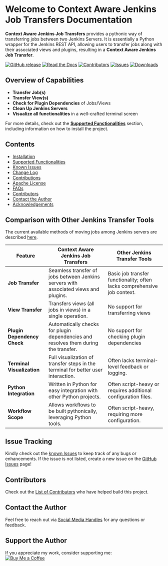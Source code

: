 # Welcome to Context Aware Jenkins Job Transfers Documentation

**Context Aware Jenkins Job Transfers** provides a pythonic way of transferring jobs between two Jenkins Servers. It is essentially a Python wrapper for the Jenkins REST API, allowing users to transfer jobs along with their associated views and plugins, resulting in a **Context Aware Jenkins Job Transfer**.

[![GitHub release](https://img.shields.io/github/v/release/joelkariyalil/Jenkins-Transfers?logo=github&style=for-the-badge)](https://github.com/joelkariyalil/Context-Aware-Jenkins-Job-Transfers/releases)
[![Read the Docs](https://img.shields.io/readthedocs/context-aware-jenkins-transfers?style=for-the-badge)](https://pypi.org/project/Context-Aware-Jenkins-Job-Transfers/)
[![Contributors](https://img.shields.io/github/contributors/joelkariyalil/Jenkins-Transfers?style=for-the-badge)](https://context-aware-jenkins-transfers-documentation.readthedocs.io/en/latest/contributors.html)
[![Issues](https://img.shields.io/github/issues/joelkariyalil/Jenkins-Transfers?style=for-the-badge)](https://github.com/joelkariyalil/Context-Aware-Jenkins-Job-Transfers/issues)
[![Downloads](https://img.shields.io/pypi/dm/context-aware-jenkins-job-transfers?style=for-the-badge)](https://pypi.org/project/context-aware-jenkins-job-transfers/)


## Overview of Capabilities

- **Transfer Job(s)**
- **Transfer View(s)**
- **Check for Plugin Dependencies** of Jobs/Views   
- **Clean Up Jenkins Servers**
- **Visualize all functionalities** in a well-crafted terminal screen

For more details, check out the [**Supported Functionalities**](https://context-aware-jenkins-transfers-documentation.readthedocs.io/en/latest/usage.html) section, including information on how to install the project.

## Contents

- [Installation](https://context-aware-jenkins-transfers-documentation.readthedocs.io/en/latest/installation.html)
- [Supported Functionalities](https://context-aware-jenkins-transfers-documentation.readthedocs.io/en/latest/usage.html)
- [Known Issues](https://context-aware-jenkins-transfers-documentation.readthedocs.io/en/latest/knownIssues.html)
- [Change Log](https://context-aware-jenkins-transfers-documentation.readthedocs.io/en/latest/changeLog.html)
- [Contributions](https://context-aware-jenkins-transfers-documentation.readthedocs.io/en/latest/contribution.html)
- [Apache License](https://context-aware-jenkins-transfers-documentation.readthedocs.io/en/latest/license.html)
- [FAQs](https://context-aware-jenkins-transfers-documentation.readthedocs.io/en/latest/FAQs.html)
- [Contributors](https://context-aware-jenkins-transfers-documentation.readthedocs.io/en/latest/contributors.html)
- [Contact the Author](https://context-aware-jenkins-transfers-documentation.readthedocs.io/en/latest/contact.html)
- [Acknowledgements](https://context-aware-jenkins-transfers-documentation.readthedocs.io/en/latest/acknowledgement.html)

## Comparison with Other Jenkins Transfer Tools

The current available methods of moving jobs among Jenkins servers are described [here](https://medium.com/@rajinikanthvadla9/jenkins-moving-from-one-server-to-another-server-methods-39437733b1e0).

| **Feature**                | **Context Aware Jenkins Job Transfers**                                                | **Other Jenkins Transfer Tools**                           |
|----------------------------|----------------------------------------------------------------------------------------|------------------------------------------------------------|
| **Job Transfer**            | Seamless transfer of jobs between Jenkins servers with associated views and plugins.    | Basic job transfer functionality; often lacks comprehensive job context. |
| **View Transfer**           | Transfers views (all jobs in views) in a single operation.                                    | No support for transferring views |
| **Plugin Dependency Check** | Automatically checks for plugin dependencies and resolves them during the transfer.     | No support for checking plugin dependencies          |
| **Terminal Visualization**  | Full visualization of transfer steps in the terminal for better user interaction.       | Often lacks terminal-level feedback or logging.             |
| **Python Integration**      | Written in Python for easy integration with other Python projects.                      | Often script-heavy or requires additional configuration files. |
| **Workflow Scope**          | Allows workflows to be built pythonically, leveraging Python tools.                     | Often script-heavy, requiring more configuration.           |

## Issue Tracking

Kindly check out the [known Issues](https://context-aware-jenkins-transfers-documentation.readthedocs.io/en/latest/knownIssues.html) to keep track of any bugs or enhancements. If the issue is not listed, create a new issue on the [GitHub Issues](https://github.com/joelkariyalil/Jenkins-Transfers/issues) page!

## Contributors

Check out the [List of Contributors](https://context-aware-jenkins-transfers-documentation.readthedocs.io/en/latest/contributors.html) who have helped build this project.

## Contact the Author

Feel free to reach out via [Social Media Handles](https://context-aware-jenkins-transfers-documentation.readthedocs.io/en/latest/contact.html#social-media-handles) for any questions or feedback.

## Support the Author

If you appreciate my work, consider supporting me:  
[![Buy Me a Coffee](https://img.shields.io/badge/Buy_Me_A_Coffee-F7DF1E?logo=buy-me-a-coffee&logoColor=black&style=for-the-badge)](https://buymeacoffee.com/joelkariyalil)
